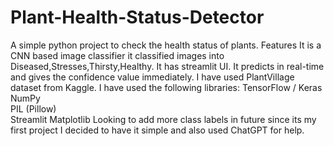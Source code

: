 # Plant-Health-Status-Detector
A simple python project to check the health status of plants.
Features
It is a CNN based image classifier it classified images into Diseased,Stresses,Thirsty,Healthy.
It has streamlit UI.
It predicts in real-time and gives the confidence value immediately.
I have used PlantVillage dataset from Kaggle.
I have used the following libraries:
 TensorFlow / Keras	
 NumPy	
 PIL (Pillow)	
 Streamlit
 Matplotlib 
 Looking to add more class labels in future since its my first project I decided to have it simple and also used ChatGPT for help.
